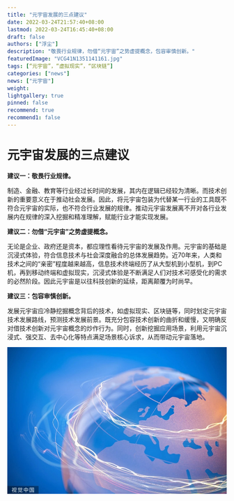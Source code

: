 ```yaml
---
title: "元宇宙发展的三点建议"
date: 2022-03-24T21:57:40+08:00
lastmod: 2022-03-24T16:45:40+08:00
draft: false
authors: ["浮尘"]
description: "敬畏行业规律，勿借“元宇宙”之势虚提概念，包容审慎创新。"
featuredImage: "VCG41N1351141161.jpg"
tags: [“元宇宙”，“虚拟现实”，“区块链”]
categories: ["news"]
news: ["元宇宙"]
weight: 
lightgallery: true
pinned: false
recommend: true
recommend1: false
---
```


# 元宇宙发展的三点建议



**建议一：敬畏行业规律。**

制造、金融、教育等行业经过长时间的发展，其内在逻辑已经较为清晰。而技术创新的重要意义在于推动社会发展。因此，将元宇宙包装为代替某一行业的工具既不符合元宇宙的实际，也不符合行业发展的规律。推动元宇宙发展离不开对各行业发展内在规律的深入挖掘和精准理解，赋能行业才能实现发展。

**建议二：勿借“元宇宙”之势虚提概念。**

无论是企业、政府还是资本，都应理性看待元宇宙的发展及作用。元宇宙的基础是沉浸式体验，符合信息技术与社会深度融合的总体发展趋势。近70年来，人类和技术之间的“亲密”程度越来越高，信息技术终端经历了从大型机到小型机，到PC机，再到移动终端和虚拟现实，沉浸式体验是不断满足人们对技术可感受化的需求的必然阶段。因此元宇宙是以往科技创新的延续，距离颠覆为时尚早。

**建议三：包容审慎创新。**

发展元宇宙应冷静挖掘概念背后的技术，如虚拟现实、区块链等，同时划定元宇宙技术发展路线，预测技术发展前景。既充分包容技术创新的曲折和缓慢，又明确反对借技术创新对元宇宙概念的炒作行为。同时，创新挖掘应用场景，利用元宇宙沉浸式、强交互、去中心化等特点满足场景核心诉求，从而带动元宇宙落地。

![1](15684631318.jpg)

